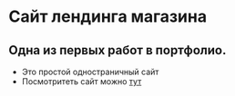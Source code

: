 # Сайт лендинга магазина
## Одна из первых работ в портфолио.
- Это простой одностраничный сайт
- Посмотритеть сайт можно [тут](https://navielon.github.io/beauty_p/)
